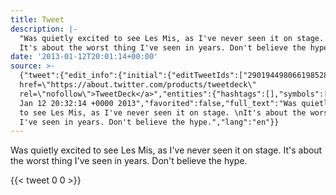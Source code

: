 ```yaml
---
title: Tweet
description: |-
  "Was quietly excited to see Les Mis, as I've never seen it on stage. 
  It's about the worst thing I've seen in years. Don't believe the hype."
date: '2013-01-12T20:01:14+00:00'
source: >-
  {"tweet":{"edit_info":{"initial":{"editTweetIds":["290194498066198528"],"editableUntil":"2013-01-12T21:32:14.549Z","editsRemaining":"5","isEditEligible":true}},"retweeted":false,"source":"<a
  href=\"https://about.twitter.com/products/tweetdeck\"
  rel=\"nofollow\">TweetDeck</a>","entities":{"hashtags":[],"symbols":[],"user_mentions":[],"urls":[]},"display_text_range":["0","139"],"favorite_count":"0","id_str":"290194498066198528","truncated":false,"retweet_count":"0","id":"290194498066198528","created_at":"Sat
  Jan 12 20:32:14 +0000 2013","favorited":false,"full_text":"Was quietly excited
  to see Les Mis, as I've never seen it on stage. \nIt's about the worst thing
  I've seen in years. Don't believe the hype.","lang":"en"}}
---
```

Was quietly excited to see Les Mis, as I've never seen it on stage. 
It's about the worst thing I've seen in years. Don't believe the hype.
    
{{< tweet 0 0 >}}
    
